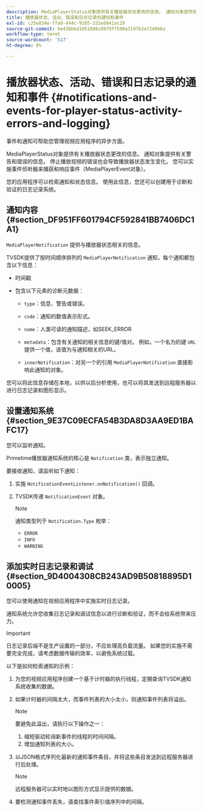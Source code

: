 ```yaml
---
description: MediaPlayerStatus对象提供有关播放器状态更改的信息。 通知对象提供有关警告和错误的信息。 停止播放视频的错误也会导致播放器状态发生变化。 您可以实施事件侦听器来捕获和响应事件（MediaPlayerEvent对象）。
title: 播放器状态、活动、错误和日志记录的通知和事件
exl-id: c25e834e-ffa0-444c-9285-331e6841ac29
source-git-commit: be43bbbd1051886c8979ff590a3197b2a7249b6a
workflow-type: tm+mt
source-wordcount: '517'
ht-degree: 0%

---
```


# 播放器状态、活动、错误和日志记录的通知和事件 {#notifications-and-events-for-player-status-activity-errors-and-logging}

事件和通知可帮助您管理视频应用程序的异步方面。

MediaPlayerStatus对象提供有关播放器状态更改的信息。 通知对象提供有关警告和错误的信息。 停止播放视频的错误也会导致播放器状态发生变化。 您可以实施事件侦听器来捕获和响应事件（MediaPlayerEvent对象）。

您的应用程序可以检索通知和状态信息。 使用此信息，您还可以创建用于诊断和验证的日志记录系统。

## 通知内容 {#section_DF951FF601794CF592841BB7406DC1A1}

`MediaPlayerNotification` 提供与播放器状态相关的信息。

TVSDK提供了按时间顺序排列的 `MediaPlayerNotification` 通知，每个通知都包含以下信息：

* 时间戳
* 包含以下元素的诊断元数据：

   * `type`：信息、警告或错误。
   * `code`：通知的数值表示形式。
   * `name`：人类可读的通知描述，如SEEK_ERROR
   * `metadata`：包含有关通知的相关信息的键/值对。 例如，一个名为的键 `URL` 提供一个值，该值为与通知相关的URL。

   * `innerNotification`：对另一个的引用 `MediaPlayerNotification` 直接影响此通知的对象。

您可以将此信息存储在本地，以供以后分析使用，也可以将其发送到远程服务器以进行日志记录和图形显示。

## 设置通知系统 {#section_9E37C09ECFA54B3DA8D3AA9ED1BAFC17}

您可以监听通知。

Primetime播放器通知系统的核心是 `Notification` 类，表示独立通知。

要接收通知，请监听如下通知：

1. 实施 `NotificationEventListener.onNotification()` 回调。
1. TVSDK传递 `NotificationEvent` 对象。

   >[!NOTE]
   >
   >通知类型列于 `Notification.Type` 枚举：

   * `ERROR`
   * `INFO`
   * `WARNING`

## 添加实时日志记录和调试 {#section_9D4004308CB243AD9B50818895D10005}

您可以使用通知在视频应用程序中实施实时日志记录。

通知系统允许您收集日志记录和调试信息以进行诊断和验证，而不会给系统带来压力。

>[!IMPORTANT]
>
>日志记录后端不是生产设置的一部分，不应处理高负载流量。 如果您的实施不需要完全完成，请考虑数据传输的效率，以避免系统过载。

以下是如何检索通知的示例：

1. 为您的视频应用程序创建一个基于计时器的执行线程，定期查询TVSDK通知系统收集的数据。
1. 如果计时器的间隔太大，而事件列表的大小太小，则通知事件列表将溢出。

   >[!NOTE]
   >
   >要避免此溢出，请执行以下操作之一：
   >
   >1. 缩短驱动轮询新事件的线程的时间间隔。
   >1. 增加通知列表的大小。


1. 以JSON格式序列化最新的通知事件条目，并将这些条目发送到远程服务器进行后处理。

   >[!NOTE]
   >
   >远程服务器可以实时地以图形方式显示提供的数据。

1. 要检测通知事件丢失，请查找事件索引值序列中的间隔。
